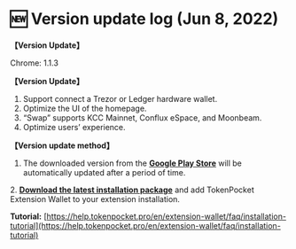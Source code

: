 # 🆕 Version update log (Jun 8, 2022)

**【Version Update】**&#x20;

Chrome: 1.1.3



**【Version Update】**

1. Support connect a Trezor or Ledger hardware wallet.
2. Optimize the UI of the homepage.
3. “Swap” supports KCC Mainnet, Conflux eSpace, and Moonbeam.
4. Optimize users’ experience.



**【Version update method】‌**

1. The downloaded version from the [**Google Play Store**](https://chrome.google.com/webstore/detail/tokenpocket/mfgccjchihfkkindfppnaooecgfneiii?hl=en-us) will be automatically updated after a period of time.

2\. [**Download the latest installation package**](https://extension.tokenpocket.pro/#/) and add TokenPocket Extension Wallet to your extension installation.&#x20;

**Tutorial:** [https://help.tokenpocket.pro/en/extension-wallet/faq/installation-tutorial](https://help.tokenpocket.pro/en/extension-wallet/faq/installation-tutorial)
